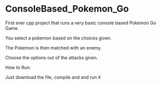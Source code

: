 # ConsoleBased_Pokemon_Go

First ever cpp project that runs a very basic console based Pokemon Go Game.

You select a pokemon based on the choices given.

The Pokemon is then matched with an enemy.

Choose the options out of the attacks given.


How to Run:

Just download the file, compile and and run it
